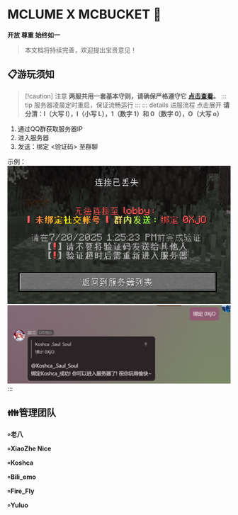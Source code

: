 # MCLUME X MCBUCKET :tada:
**开放 尊重 始终如一**
> 本文档将持续完善，欢迎提出宝贵意见！ 
## :clipboard:游玩须知
>[!caution] 注意
>**两服共用一套基本守则，请确保严格遵守它**
>**[点击查看](./rules.md)。**
::: tip
服务器凌晨定时重启，保证流畅运行
:::
::: details 进服流程 点击展开 
> **请分清：I（大写 I），l（小写 L），1（数字 1）和 0（数字 0），O（大写 o）**
1. 通过QQ群获取服务器IP
2. 进入服务器
3. 发送：绑定 <验证码> 至群聊
 
示例：
![图片](/public/server_enter.png "进")
![图片](/public/enter_code.png "输")
:::
<Linkcard url="/docs/mclume/play" title="MCLUME WIKI" description="快速跳转" logo="/mlicon.png"/>
 
<Linkcard url="/docs/mclume/play" title="MCBUCKET WIKI" description="快速跳转" logo="/mbicon.png"/>

## :family:管理团队
**৹ 老八**
  
**৹ XiaoZhe Nice**
 
**৹ Koshca**
 
**৹ Bili_emo**
 
**৹ Fire_Fly**
 
**৹ Yuluo**